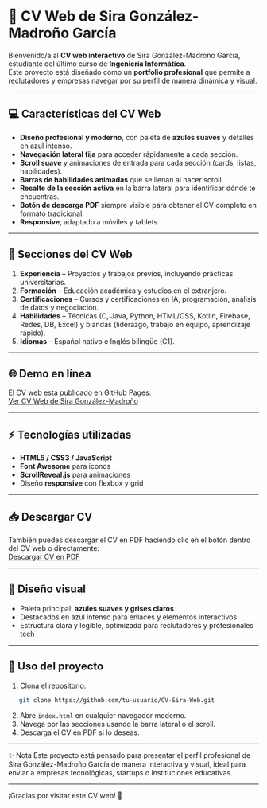 # 🌟 CV Web de Sira González-Madroño García

Bienvenido/a al **CV web interactivo** de Sira González-Madroño García, estudiante del último curso de **Ingeniería Informática**.  
Este proyecto está diseñado como un **portfolio profesional** que permite a reclutadores y empresas navegar por su perfil de manera dinámica y visual.

---

## 💻 Características del CV Web

- **Diseño profesional y moderno**, con paleta de **azules suaves** y detalles en azul intenso.  
- **Navegación lateral fija** para acceder rápidamente a cada sección.  
- **Scroll suave** y animaciones de entrada para cada sección (cards, listas, habilidades).  
- **Barras de habilidades animadas** que se llenan al hacer scroll.  
- **Resalte de la sección activa** en la barra lateral para identificar dónde te encuentras.  
- **Botón de descarga PDF** siempre visible para obtener el CV completo en formato tradicional.  
- **Responsive**, adaptado a móviles y tablets.

---

## 🚀 Secciones del CV Web

1. **Experiencia** – Proyectos y trabajos previos, incluyendo prácticas universitarias.  
2. **Formación** – Educación académica y estudios en el extranjero.  
3. **Certificaciones** – Cursos y certificaciones en IA, programación, análisis de datos y negociación.  
4. **Habilidades** – Técnicas (C, Java, Python, HTML/CSS, Kotlin, Firebase, Redes, DB, Excel) y blandas (liderazgo, trabajo en equipo, aprendizaje rápido).  
5. **Idiomas** – Español nativo e Inglés bilingüe (C1).

---

## 🌐 Demo en línea

El CV web está publicado en GitHub Pages:  
[Ver CV Web de Sira González-Madroño](https://tu-usuario.github.io/CV-Sira-Web/)

---

## ⚡ Tecnologías utilizadas

- **HTML5 / CSS3 / JavaScript**  
- **Font Awesome** para iconos  
- **ScrollReveal.js** para animaciones  
- Diseño **responsive** con flexbox y grid

---

## 📥 Descargar CV

También puedes descargar el CV en PDF haciendo clic en el botón dentro del CV web o directamente:  
[Descargar CV en PDF](CV_Sira.pdf)

---

## 🎨 Diseño visual

- Paleta principal: **azules suaves y grises claros**  
- Destacados en azul intenso para enlaces y elementos interactivos  
- Estructura clara y legible, optimizada para reclutadores y profesionales tech  

---

## 📌 Uso del proyecto

1. Clona el repositorio:
```bash
   git clone https://github.com/tu-usuario/CV-Sira-Web.git
```
2. Abre `index.html` en cualquier navegador moderno.
3. Navega por las secciones usando la barra lateral o el scroll.
4. Descarga el CV en PDF si lo deseas.

---

✨ Nota
Este proyecto está pensado para presentar el perfil profesional de Sira González-Madroño García de manera interactiva y visual, ideal para enviar a empresas tecnológicas, startups o instituciones educativas.

---

¡Gracias por visitar este CV web! 🚀
